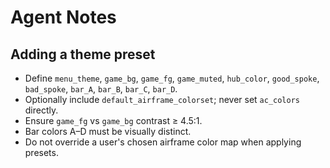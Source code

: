 # Agent Notes

## Adding a theme preset
- Define `menu_theme`, `game_bg`, `game_fg`, `game_muted`, `hub_color`,
  `good_spoke`, `bad_spoke`, `bar_A`, `bar_B`, `bar_C`, `bar_D`.
- Optionally include `default_airframe_colorset`; never set `ac_colors` directly.
- Ensure `game_fg` vs `game_bg` contrast ≥ 4.5:1.
- Bar colors A–D must be visually distinct.
- Do not override a user's chosen airframe color map when applying presets.
